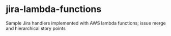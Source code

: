 # jira-lambda-functions
Sample Jira handlers implemented with AWS lambda functions; issue merge and hierarchical story points
